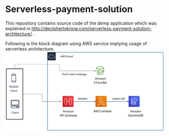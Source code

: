 # Serverless-payment-solution
This repository contains source code of the demp application which was explained in http://deciphertoknow.com/serverless-payment-solution-architecture/ .

Following is the block diagram using AWS service implying usage of serverless architecture.
![](Architecture.PNG)
